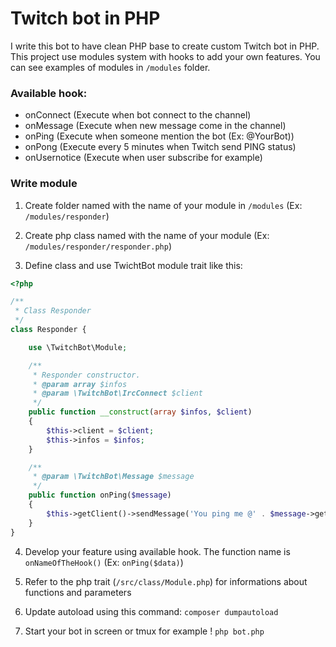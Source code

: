 # Twitch bot in PHP

I write this bot to have clean PHP base to create custom Twitch bot in PHP.
This project use modules system with hooks to add your own features. You can see examples of modules in `/modules` folder.

### Available hook:
* onConnect (Execute when bot connect to the channel)
* onMessage (Execute when new message come in the channel)
* onPing (Execute when someone mention the bot (Ex: @YourBot))
* onPong (Execute every 5 minutes when Twitch send PING status)
* onUsernotice (Execute when user subscribe for example)

### Write module

1) Create folder named with the name of your module in `/modules` (Ex: `/modules/responder`)

2) Create php class named with the name of your module (Ex: `/modules/responder/responder.php`)

3) Define class and use TwichtBot module trait like this:
```php
<?php

/**
 * Class Responder
 */
class Responder {

    use \TwitchBot\Module;

    /**
     * Responder constructor.
     * @param array $infos
     * @param \TwitchBot\IrcConnect $client
     */
    public function __construct(array $infos, $client)
    {
        $this->client = $client;
        $this->infos = $infos;
    }

    /**
     * @param \TwitchBot\Message $message
     */
    public function onPing($message)
    {
        $this->getClient()->sendMessage('You ping me @' . $message->getUsername() . ' ?! What do you want ?');
    }
}
```

4) Develop your feature using available hook. The function name is `onNameOfTheHook()` (Ex: `onPing($data)`)

5) Refer to the php trait (`/src/class/Module.php`) for informations about functions and parameters

6) Update autoload using this command: `composer dumpautoload`

7) Start your bot in screen or tmux for example ! `php bot.php`